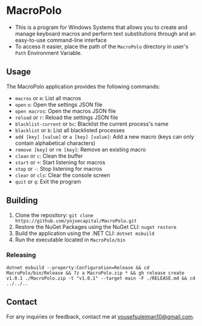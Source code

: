 # MacroPolo

- This is a program for Windows Systems that allows you to create and manage keyboard macros and perform text substitutions through and an easy-to-use command-line interface
- To access it easier, place the path of the `MacroPolo` directory in user's `Path` Environment Variable.

## Usage

The MacroPolo application provides the following commands:

- `macros` or `m`: List all macros
- `open` `o`: Open the settings JSON file
- `open macros`: Open the macros JSON file
- `reload` or `r`: Reload the settings JSON file
- `blacklist-current` or `bc`: Blacklist the current process's name
- `blacklist` or `b`: List all blacklisted processes
- `add [key] [value]` or `a [key] [value]`: Add a new macro (keys can only contain alphabetical characters)
- `remove [key]` or `rm [key]`: Remove an existing macro
- `clean` or `c`: Clean the buffer
- `start` or `+`: Start listening for macros
- `stop` or `-`: Stop listening for macros
- `clear` or `cls`: Clear the console screen
- `quit` or `q`: Exit the program

## Building

1. Clone the repository: `git clone https://github.com/yojoecapital/MacroPolo.git`
2. Restore the NuGet Packages using the NuGet CLI: `nuget restore`
3. Build the application using the .NET CLI: `dotnet msbuild`
4. Run the executable located in `MacroPolo/bin`

### Releasing

```
dotnet msbuild --property:Configuration=Release && cd MacroPolo/bin/Release && 7z a MacroPolo.zip * && gh release create v1.0.1 ./MacroPolo.zip -t "v1.0.1" --target main -F ./RELEASE.md && cd ../../..
```

## Contact

For any inquiries or feedback, contact me at [yousefsuleiman10@gmail.com](mailto:yousefsuleiman10@gmail.com).